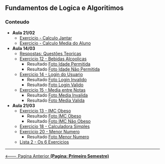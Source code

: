 ## Fundamentos de Logica e Algoritimos

### Conteudo
- **Aula 21/02**
    - [Exercicio - Calculo Jantar](21-02/calculoJantar.html)
    - [Exercicio - Calculo Media do Aluno](21-02/mediaAluno.html)
- **Aula 14/03**
    - [Respostas: Questões Teoricas](14-03/respostasPDF.md)
    - [Exercicio 12 - Bebidas Alcoolicas](14-03/12-IF_ELSE_NOT_OK.jpg)
      - Resultado [Foto Idade Permitida](14-03/12-IF_ELSE_OK.jpg)
      - Resultado [Foto Idade Não Permitida](14-03/12-IF_ELSE.jpg)
    - [Exercicio 14 - Login do Usuario](14-03/14_login.cs)
      - Resultado [Foto Login Invalido](14-03/14-Login_Invalido.jpg)
      - Resultado [Foto Login Valido](14-03/14-Login_Valido.jpg)
    - [Exercicio 15 - Media entre Notas](14-03/15_note.cs)
      - Resultado [Foto Media Invalida](14-03/15-Media_Invalida.jpg)
      - Resultado [Foto Media Valida](14-03/15-Media_Valida.jpg)
- **Aula 21/03**
    - [Exercicio 13 - IMC Obeso](21-03/13_imc_obeso.cs)
      - Resultado [Foto IMC Obeso](21-03/13_IMC_nao_obeso.jpg)
      - Resultado [Foto IMC Não Obeso](21-03/13_imc_obeso.cs)
    - [Exercicio 18 - Calculadora Simples](21-03/18_calculadora.cs)
    - [Exercicio 20 - Menor Numero](21-03/20_menor_numero.cs)
      - Resultado [Foto Menor Numero](21-03/20_Menor_Numero.jpg)
    - [Lista 2 - Os 6 Exercicios](21-03/all_exercices.cs)


---

[<--- Pagina Anterior **(Pagina: Primeiro Semestre)**](../README.md)